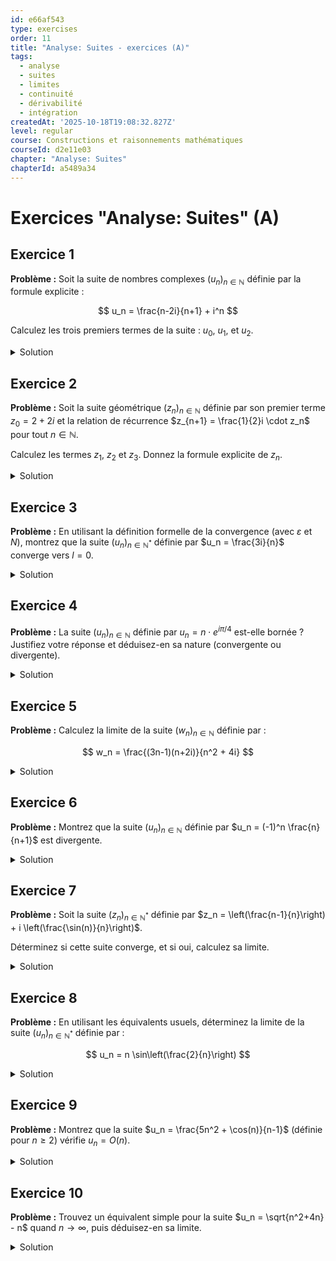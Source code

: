 ```yaml
---
id: e66af543
type: exercises
order: 11
title: "Analyse: Suites - exercices (A)"
tags:
  - analyse
  - suites
  - limites
  - continuité
  - dérivabilité
  - intégration
createdAt: '2025-10-18T19:08:32.827Z'
level: regular
course: Constructions et raisonnements mathématiques
courseId: d2e11e03
chapter: "Analyse: Suites"
chapterId: a5489a34
---
```

# Exercices "Analyse: Suites" (A)

## Exercice 1

**Problème :** Soit la suite de nombres complexes $(u_n)_{n \in \mathbb{N}}$ définie par la formule explicite :

$$ u_n = \frac{n-2i}{n+1} + i^n $$

Calculez les trois premiers termes de la suite : $u_0$, $u_1$, et $u_2$.

<details>

<summary>Solution</summary>

**Méthode :** Pour trouver chaque terme, il suffit de remplacer l'indice $n$ par sa valeur (0, 1, et 2) dans la formule donnée et d'effectuer les calculs sur les nombres complexes. Rappelez-vous que $i^0=1$, $i^1=i$, et $i^2=-1$.

**Étapes :**

1.  **Calcul de $u_0$ (pour n=0) :**

    On remplace $n$ par 0 dans la formule.

    $$ u_0 = \frac{0-2i}{0+1} + i^0 = \frac{-2i}{1} + 1 = 1 - 2i $$

2.  **Calcul de $u_1$ (pour n=1) :**

    On remplace $n$ par 1 dans la formule.

    $$ u_1 = \frac{1-2i}{1+1} + i^1 = \frac{1-2i}{2} + i = \left(\frac{1}{2} - i\right) + i = \frac{1}{2} $$

3.  **Calcul de $u_2$ (pour n=2) :**

    On remplace $n$ par 2 dans la formule.

    $$ u_2 = \frac{2-2i}{2+1} + i^2 = \frac{2-2i}{3} + (-1) = \left(\frac{2}{3} - \frac{2}{3}i\right) - 1 = \left(\frac{2}{3} - 1\right) - \frac{2}{3}i = -\frac{1}{3} - \frac{2}{3}i $$

**Réponse :** Les trois premiers termes sont $u_0 = 1 - 2i$, $u_1 = \frac{1}{2}$, et $u_2 = -\frac{1}{3} - \frac{2}{3}i$.

</details>

## Exercice 2

**Problème :** Soit la suite géométrique $(z_n)_{n \in \mathbb{N}}$ définie par son premier terme $z_0 = 2+2i$ et la relation de récurrence $z_{n+1} = \frac{1}{2}i \cdot z_n$ pour tout $n \in \mathbb{N}$.

Calculez les termes $z_1$, $z_2$ et $z_3$. Donnez la formule explicite de $z_n$.

<details>

<summary>Solution</summary>

**Méthode :** On utilise la relation de récurrence pour calculer chaque terme à partir du précédent. Pour la formule explicite d'une suite géométrique, on utilise la formule $z_n = z_0 \cdot \lambda^n$, où $\lambda$ est la raison de la suite.

**Étapes :**

1.  **Calcul de $z_1$ :**

    On utilise la formule de récurrence avec $n=0$.

    $$ z_1 = \frac{1}{2}i \cdot z_0 = \frac{1}{2}i \cdot (2+2i) = \frac{2}{2}i + \frac{2}{2}i^2 = i - 1 = -1 + i $$

2.  **Calcul de $z_2$ :**

    On utilise la formule avec $n=1$.

    $$ z_2 = \frac{1}{2}i \cdot z_1 = \frac{1}{2}i \cdot (-1+i) = -\frac{1}{2}i + \frac{1}{2}i^2 = -\frac{1}{2}i - \frac{1}{2} = -\frac{1}{2} - \frac{1}{2}i $$

3.  **Calcul de $z_3$ :**

    On utilise la formule avec $n=2$.

    $$ z_3 = \frac{1}{2}i \cdot z_2 = \frac{1}{2}i \cdot \left(-\frac{1}{2} - \frac{1}{2}i\right) = -\frac{1}{4}i - \frac{1}{4}i^2 = -\frac{1}{4}i + \frac{1}{4} = \frac{1}{4} - \frac{1}{4}i $$

4.  **Formule explicite de $z_n$ :**

    La suite est géométrique de premier terme $z_0 = 2+2i$ et de raison $\lambda = \frac{1}{2}i$. La formule explicite est $z_n = z_0 \cdot \lambda^n$.

    $$ z_n = (2+2i) \cdot \left(\frac{1}{2}i\right)^n $$

**Réponse :** Les termes sont $z_1 = -1+i$, $z_2 = -\frac{1}{2} - \frac{1}{2}i$, $z_3 = \frac{1}{4} - \frac{1}{4}i$. La formule explicite est $z_n = (2+2i) \left(\frac{i}{2}\right)^n$.

</details>

## Exercice 3

**Problème :** En utilisant la définition formelle de la convergence (avec $\varepsilon$ et $N$), montrez que la suite $(u_n)_{n \in \mathbb{N}^*}$ définie par $u_n = \frac{3i}{n}$ converge vers $l=0$.

<details>

<summary>Solution</summary>

**Méthode :** On applique la définition de la convergence : $\forall \varepsilon > 0, \exists N \in \mathbb{N}, \forall n \ge N, |u_n - l| < \varepsilon$. On fixe un $\varepsilon > 0$ quelconque, puis on exprime la condition $|u_n - l| < \varepsilon$ pour trouver une condition sur $n$. Cette condition nous permettra de choisir un rang $N$ approprié.

**Étapes :**

1.  **Fixer $\varepsilon$ et calculer la distance :**

    Soit $\varepsilon > 0$ un réel quelconque. On calcule la distance entre $u_n$ et la limite supposée $l=0$.

    $$ |u_n - l| = \left| \frac{3i}{n} - 0 \right| = \left| \frac{3i}{n} \right| = \frac{|3i|}{|n|} = \frac{3}{n} $$

    (car $n \in \mathbb{N}^*$, donc $n>0$ et $|n|=n$)

2.  **Trouver la condition sur $n$ :**

    On veut que la distance soit inférieure à $\varepsilon$. On résout donc l'inégalité :

    $$ |u_n - l| < \varepsilon \iff \frac{3}{n} < \varepsilon $$

    Comme $n$ et $\varepsilon$ sont positifs, on peut inverser l'inégalité :

    $$ n > \frac{3}{\varepsilon} $$

3.  **Choisir le rang $N$ :**

    La condition $|u_n - 0| < \varepsilon$ est satisfaite pour tous les entiers $n$ qui sont strictement plus grands que $3/\varepsilon$. Il suffit donc de choisir un entier $N$ qui vérifie cette condition. On peut prendre, par exemple, $N = \lfloor \frac{3}{\varepsilon} \rfloor + 1$.

    ( $\lfloor x \rfloor$ est la partie entière de $x$)

4.  **Conclusion :**

    Pour tout $\varepsilon > 0$, on a trouvé un rang $N = \lfloor 3/\varepsilon \rfloor + 1$ tel que pour tout entier $n \ge N$, on a $n > 3/\varepsilon$, ce qui implique $|u_n - 0| < \varepsilon$. Ceci est la définition formelle de la convergence.

**Réponse :** La suite $(u_n)$ converge bien vers $0$. $\lim_{n \to +\infty} \frac{3i}{n} = 0$.

</details>

## Exercice 4

**Problème :** La suite $(u_n)_{n \in \mathbb{N}}$ définie par $u_n = n \cdot e^{i \pi / 4}$ est-elle bornée ? Justifiez votre réponse et déduisez-en sa nature (convergente ou divergente).

<details>

<summary>Solution</summary>

**Méthode :** Pour déterminer si une suite complexe est bornée, on étudie le module de son terme général, $|u_n|$. Si la suite des modules $(|u_n|)$ est majorée par un réel $M$, alors la suite $(u_n)$ est bornée. On utilisera ensuite la propriété : "toute suite non bornée est divergente".

**Étapes :**

1.  **Calcul du module de $u_n$ :**

    Le terme général est $u_n = n \cdot e^{i \pi / 4}$. On utilise la propriété $|z_1 \cdot z_2| = |z_1| \cdot |z_2|$.

    $$ |u_n| = |n \cdot e^{i \pi / 4}| = |n| \cdot |e^{i \pi / 4}| $$

2.  **Simplification du module :**

    Comme $n \in \mathbb{N}$, $|n| = n$. Le module d'un nombre complexe de la forme $e^{i\theta}$ est toujours 1, car $|e^{i\theta}| = |\cos(\theta) + i\sin(\theta)| = \sqrt{\cos^2(\theta) + \sin^2(\theta)} = \sqrt{1} = 1$.

    Donc,

    $$ |u_n| = n \cdot 1 = n $$

3.  **Analyse de la suite des modules :**

    La suite des modules est $(|u_n|)_{n\in\mathbb{N}} = (n)_{n\in\mathbb{N}}$. Cette suite $(0, 1, 2, 3, \dots)$ n'est pas majorée. Pour n'importe quel réel $M > 0$ que l'on choisit, on peut toujours trouver un entier $n$ (par exemple $n = \lfloor M \rfloor + 1$) tel que $|u_n| = n > M$.

4.  **Conclusion :**

    Puisque l'ensemble des modules des termes de la suite $(u_n)$ n'est pas majoré, la suite n'est pas bornée. D'après la contraposée du théorème "toute suite convergente est bornée", on peut affirmer que toute suite non bornée est divergente.

**Réponse :** La suite $(u_n)$ n'est pas bornée car son module $|u_n|=n$ tend vers l'infini. Par conséquent, la suite $(u_n)$ est divergente.

</details>

## Exercice 5

**Problème :** Calculez la limite de la suite $(w_n)_{n \in \mathbb{N}}$ définie par :

$$ w_n = \frac{(3n-1)(n+2i)}{n^2 + 4i} $$

<details>

<summary>Solution</summary>

**Méthode :** La suite est un quotient de deux polynômes en $n$. La technique standard est de factoriser le numérateur et le dénominateur par leur terme de plus haut degré en $n$, puis de simplifier l'expression. On utilise ensuite les règles d'opérations sur les limites.

**Étapes :**

1.  **Développer le numérateur :**

    $$ (3n-1)(n+2i) = 3n^2 + 6in - n - 2i = 3n^2 + (6i-1)n - 2i $$

    La suite s'écrit donc :

    $$ w_n = \frac{3n^2 + (6i-1)n - 2i}{n^2 + 4i} $$

2.  **Factoriser par le terme de plus haut degré :**

    Le terme dominant au numérateur et au dénominateur est $n^2$. On factorise par $n^2$ en haut et en bas.

    $$ w_n = \frac{n^2 \left( 3 + \frac{6i-1}{n} - \frac{2i}{n^2} \right)}{n^2 \left( 1 + \frac{4i}{n^2} \right)} $$

3.  **Simplifier l'expression :**

    On peut simplifier par $n^2$ (pour $n \ge 1$).

    $$ w_n = \frac{3 + \frac{6i-1}{n} - \frac{2i}{n^2}}{1 + \frac{4i}{n^2}} $$

4.  **Calculer la limite :**

    On utilise les propriétés des limites. On sait que $\lim_{n \to \infty} \frac{C}{n} = 0$ et $\lim_{n \to \infty} \frac{C}{n^2} = 0$ pour toute constante $C \in \mathbb{C}$.

    -   Limite du numérateur : $\lim_{n \to \infty} \left( 3 + \frac{6i-1}{n} - \frac{2i}{n^2} \right) = 3 + 0 - 0 = 3$.
    -   Limite du dénominateur : $\lim_{n \to \infty} \left( 1 + \frac{4i}{n^2} \right) = 1 + 0 = 1$.

    La limite du dénominateur est non nulle, donc la limite du quotient est le quotient des limites.

    $$ \lim_{n \to \infty} w_n = \frac{3}{1} = 3 $$

**Réponse :** $\lim_{n \to \infty} w_n = 3$

</details>

## Exercice 6

**Problème :** Montrez que la suite $(u_n)_{n \in \mathbb{N}}$ définie par $u_n = (-1)^n \frac{n}{n+1}$ est divergente.

<details>

<summary>Solution</summary>

**Méthode :** On peut montrer la divergence par l'absurde. On suppose que la suite converge vers une limite $l$, puis on montre que cela mène à une contradiction. Une autre approche consiste à examiner le comportement des termes de rang pair et des termes de rang impair. S'ils convergent vers des limites différentes, la suite entière ne peut pas converger.

**Étapes :**

1.  **Examiner les termes de rang pair :**

    Soit $n=2k$ avec $k \in \mathbb{N}$. Le terme général de la sous-suite des termes pairs est :

    $$ u_{2k} = (-1)^{2k} \frac{2k}{2k+1} = 1 \cdot \frac{2k}{2k+1} = \frac{2k}{2k+1} $$

    Calculons la limite de cette sous-suite quand $k \to \infty$ :

    $$ \lim_{k \to \infty} u_{2k} = \lim_{k \to \infty} \frac{2k}{2k+1} = \lim_{k \to \infty} \frac{2}{2+1/k} = \frac{2}{2} = 1 $$

2.  **Examiner les termes de rang impair :**

    Soit $n=2k+1$ avec $k \in \mathbb{N}$. Le terme général de la sous-suite des termes impairs est :

    $$ u_{2k+1} = (-1)^{2k+1} \frac{2k+1}{(2k+1)+1} = -1 \cdot \frac{2k+1}{2k+2} $$

    Calculons la limite de cette sous-suite quand $k \to \infty$ :

    $$ \lim_{k \to \infty} u_{2k+1} = \lim_{k \to \infty} -\frac{2k+1}{2k+2} = \lim_{k \to \infty} -\frac{2+1/k}{2+2/k} = -\frac{2}{2} = -1 $$

3.  **Conclusion :**

    Nous avons trouvé deux sous-suites (les termes pairs et les termes impairs) qui convergent vers des limites différentes (1 et -1).

    Si une suite converge vers une limite $l$, alors toutes ses sous-suites doivent converger vers cette même limite $l$.

    Puisque nous avons trouvé deux sous-suites qui convergent vers des limites distinctes, la suite $(u_n)$ ne peut pas converger. Elle est donc divergente.

**Réponse :** La suite $(u_n)$ est divergente car les termes de rang pair convergent vers 1, tandis que les termes de rang impair convergent vers -1.

</details>

## Exercice 7

**Problème :** Soit la suite $(z_n)_{n \in \mathbb{N}^*}$ définie par $z_n = \left(\frac{n-1}{n}\right) + i \left(\frac{\sin(n)}{n}\right)$.

Déterminez si cette suite converge, et si oui, calculez sa limite.

<details>

<summary>Solution</summary>

**Méthode :** Une suite complexe $z_n = x_n + iy_n$ converge si et seulement si ses parties réelle $(x_n)$ et imaginaire $(y_n)$ convergent. On étudie donc séparément la convergence de la suite réelle $(\text{Re}(z_n))$ et de la suite imaginaire $(\text{Im}(z_n))$.

**Étapes :**

1.  **Identifier les parties réelle et imaginaire :**

    Pour la suite $z_n$, on a :

    -   Partie réelle : $x_n = \text{Re}(z_n) = \frac{n-1}{n}$
    -   Partie imaginaire : $y_n = \text{Im}(z_n) = \frac{\sin(n)}{n}$

2.  **Étudier la convergence de la partie réelle $(x_n)$ :**

    $$ \lim_{n \to \infty} x_n = \lim_{n \to \infty} \frac{n-1}{n} = \lim_{n \to \infty} \left(1 - \frac{1}{n}\right) = 1 - 0 = 1 $$

    La suite de la partie réelle converge vers 1.

3.  **Étudier la convergence de la partie imaginaire $(y_n)$ :**

    Pour la suite $y_n = \frac{\sin(n)}{n}$, on utilise le théorème des gendarmes. On sait que pour tout $n \in \mathbb{N}^*$, $-1 \le \sin(n) \le 1$.

    En divisant par $n$ (qui est positif), on obtient :

    $$ -\frac{1}{n} \le \frac{\sin(n)}{n} \le \frac{1}{n} $$

    On sait que $\lim_{n \to \infty} (-\frac{1}{n}) = 0$ et $\lim_{n \to \infty} \frac{1}{n} = 0$.

    Par le théorème des gendarmes, on conclut que :

    $$ \lim_{n \to \infty} y_n = \lim_{n \to \infty} \frac{\sin(n)}{n} = 0 $$

    La suite de la partie imaginaire converge vers 0.

4.  **Conclusion sur la suite $(z_n)$ :**

    Puisque la partie réelle et la partie imaginaire convergent, la suite complexe $(z_n)$ converge. Sa limite est $l = (\lim x_n) + i (\lim y_n)$.

    $$ \lim_{n \to \infty} z_n = 1 + i \cdot 0 = 1 $$

**Réponse :** La suite $(z_n)$ converge et sa limite est $1$.

</details>

## Exercice 8

**Problème :** En utilisant les équivalents usuels, déterminez la limite de la suite $(u_n)_{n \in \mathbb{N}^*}$ définie par :

$$ u_n = n \sin\left(\frac{2}{n}\right) $$

<details>

<summary>Solution</summary>

**Méthode :** On utilise l'équivalent usuel de $\sin(x)$ lorsque $x$ tend vers 0. On pose $x_n = 2/n$. Quand $n \to \infty$, $x_n \to 0$, ce qui nous permet d'appliquer l'équivalent. On a $\sin(x) \sim x$ quand $x \to 0$.

**Étapes :**

1.  **Identifier le terme qui tend vers 0 :**

    Dans l'expression $\sin(2/n)$, l'argument $2/n$ tend vers 0 lorsque $n \to \infty$.

2.  **Appliquer l'équivalent usuel :**

    Puisque $\lim_{n \to \infty} \frac{2}{n} = 0$, on peut utiliser l'équivalent $\sin(x) \sim x$ en remplaçant $x$ par $2/n$. On obtient :

    $$ \sin\left(\frac{2}{n}\right) \sim \frac{2}{n} \quad \text{quand } n \to \infty $$

3.  **Remplacer dans l'expression de la limite :**

    Puisqu'on a un équivalent, on peut remplacer le terme dans le calcul de la limite.

    $$ \lim_{n \to \infty} u_n = \lim_{n \to \infty} n \sin\left(\frac{2}{n}\right) $$

    En utilisant l'équivalent, on a :

    $$ \lim_{n \to \infty} n \cdot \left(\frac{2}{n}\right) $$

4.  **Calculer la limite simplifiée :**

    $$ \lim_{n \to \infty} n \cdot \frac{2}{n} = \lim_{n \to \infty} 2 = 2 $$

**Réponse :** $\lim_{n \to \infty} u_n = 2$

</details>

## Exercice 9

**Problème :** Montrez que la suite $u_n = \frac{5n^2 + \cos(n)}{n-1}$ (définie pour $n \ge 2$) vérifie $u_n = O(n)$.

<details>

<summary>Solution</summary>

**Méthode :** Pour montrer que $u_n = O(n)$, il faut prouver que la suite quotient $\left(\frac{u_n}{n}\right)$ est bornée. Cela signifie qu'il existe un réel $M > 0$ tel que pour $n$ assez grand, $\left|\frac{u_n}{n}\right| \le M$. Une façon simple de le faire est de montrer que cette suite quotient converge, car toute suite convergente est bornée.

**Étapes :**

1.  **Former la suite quotient :**

    On calcule le terme général de la suite $\left(\frac{u_n}{n}\right)$.

    $$ \frac{u_n}{n} = \frac{1}{n} \cdot u_n = \frac{1}{n} \cdot \frac{5n^2 + \cos(n)}{n-1} = \frac{5n^2 + \cos(n)}{n(n-1)} = \frac{5n^2 + \cos(n)}{n^2 - n} $$

2.  **Déterminer la limite de la suite quotient :**

    On factorise par le terme de plus haut degré au numérateur et au dénominateur.

    $$ \frac{u_n}{n} = \frac{n^2\left(5 + \frac{\cos(n)}{n^2}\right)}{n^2\left(1 - \frac{1}{n}\right)} = \frac{5 + \frac{\cos(n)}{n^2}}{1 - \frac{1}{n}} $$

    Maintenant, on calcule la limite quand $n \to \infty$ :

    -   Au numérateur : $\frac{\cos(n)}{n^2} \to 0$ (par le théorème des gendarmes, car $|\cos(n)| \le 1$). Donc le numérateur tend vers $5+0=5$.
    -   Au dénominateur : $1 - \frac{1}{n} \to 1 - 0 = 1$.
    -   La limite du quotient est donc $\frac{5}{1}=5$.

3.  **Conclure sur le caractère borné :**

    La suite $\left(\frac{u_n}{n}\right)$ converge vers 5. Toute suite qui converge est bornée. Il existe donc un réel $M$ tel que $\left|\frac{u_n}{n}\right| \le M$ pour tout $n \ge 2$.

4.  **Conclusion finale :**

    Puisque la suite $\left(\frac{u_n}{n}\right)$ est bornée, par définition de la notation de Landau, on a bien $u_n = O(n)$.

**Réponse :** On a montré que la suite $\left(\frac{u_n}{n}\right)$ converge, elle est donc bornée. Ceci prouve que $u_n = O(n)$.

</details>

## Exercice 10

**Problème :** Trouvez un équivalent simple pour la suite $u_n = \sqrt{n^2+4n} - n$ quand $n \to \infty$, puis déduisez-en sa limite.

<details>

<summary>Solution</summary>

**Méthode :** La suite est sous la forme "$\infty - \infty$", une forme indéterminée. La technique classique pour les expressions avec des racines carrées est de multiplier et diviser par la quantité conjuguée.

**Étapes :**

1.  **Multiplier par la quantité conjuguée :**

    La quantité conjuguée de $\sqrt{n^2+4n} - n$ est $\sqrt{n^2+4n} + n$. On multiplie et divise $u_n$ par cette quantité.

    $$ u_n = (\sqrt{n^2+4n} - n) \cdot \frac{\sqrt{n^2+4n} + n}{\sqrt{n^2+4n} + n} $$

2.  **Simplifier le numérateur :**

    On utilise l'identité remarquable $(a-b)(a+b) = a^2 - b^2$.

    $$ u_n = \frac{(\sqrt{n^2+4n})^2 - n^2}{\sqrt{n^2+4n} + n} = \frac{(n^2+4n) - n^2}{\sqrt{n^2+4n} + n} = \frac{4n}{\sqrt{n^2+4n} + n} $$

3.  **Trouver un équivalent du dénominateur :**

    On cherche un équivalent simple pour le dénominateur.

    $$ \sqrt{n^2+4n} + n = \sqrt{n^2(1+4/n)} + n = n\sqrt{1+4/n} + n = n(\sqrt{1+4/n} + 1) $$

    Quand $n \to \infty$, $4/n \to 0$, donc $\sqrt{1+4/n} \to \sqrt{1} = 1$.

    Le terme entre parenthèses tend vers $1+1=2$.

    Donc, le dénominateur est équivalent à $n \cdot 2 = 2n$.

    $$ \sqrt{n^2+4n} + n \sim 2n $$

4.  **Trouver l'équivalent de $u_n$ :**

    On remplace le dénominateur par son équivalent dans l'expression de $u_n$.

    $$ u_n = \frac{4n}{\sqrt{n^2+4n} + n} \sim \frac{4n}{2n} = 2 $$

    Un équivalent simple de $u_n$ est la constante 2.

5.  **Déduire la limite :**

    Si une suite $u_n$ est équivalente à une constante non nulle $L$, alors la limite de $u_n$ est $L$.

    $$ \lim_{n \to \infty} u_n = \lim_{n \to \infty} 2 = 2 $$

**Réponse :** Un équivalent de $u_n$ est $2$. La limite de la suite est $\lim_{n \to \infty} u_n = 2$.

</details>
